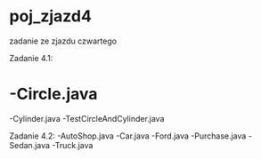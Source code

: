 # poj_zjazd4

zadanie ze zjazdu czwartego

Zadanie 4.1:
# -Circle.java
-Cylinder.java
-TestCircleAndCylinder.java

Zadanie 4.2:
-AutoShop.java
-Car.java
-Ford.java
-Purchase.java
-Sedan.java
-Truck.java
